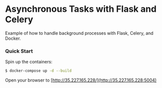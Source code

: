 # Asynchronous Tasks with Flask and Celery

Example of how to handle background processes with Flask, Celery, and Docker.

### Quick Start

Spin up the containers:

```sh
$ docker-compose up -d --build
```

Open your browser to [http://35.227.165.228/](http://35.227.165.228:5004)
